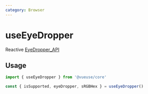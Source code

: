 ```yaml
---
category: Browser
---
```


# useEyeDropper

Reactive [EyeDropper_API](https://developer.mozilla.org/en-US/docs/Web/API/EyeDropper_API)

## Usage

```ts
import { useEyeDropper } from '@vueuse/core'

const { isSupported, eyeDropper, sRGBHex } = useEyeDropper()
```
